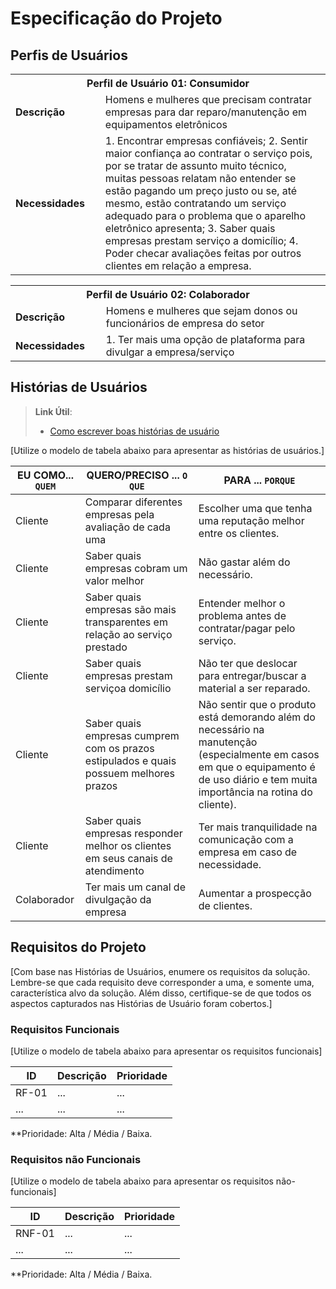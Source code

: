 # Especificação do Projeto

## Perfis de Usuários

<table>
<tbody>
<tr align=center>
<th colspan="2">Perfil de Usuário 01: Consumidor </th>
</tr>
<tr>
<td width="150px"><b>Descrição</b></td>
<td width="600px">Homens e mulheres que precisam contratar empresas para dar 
reparo/manutenção em equipamentos eletrônicos</td>
</tr>
<tr>
<td><b>Necessidades</b></td>
<td>1. Encontrar empresas confiáveis;
2. Sentir maior confiança ao contratar o serviço pois, por se tratar de 
assunto muito técnico, muitas pessoas relatam não entender se 
estão pagando um preço justo ou se, até mesmo, estão 
contratando um serviço adequado para o problema que o aparelho 
eletrônico apresenta;
3. Saber quais empresas prestam serviço a domicílio;
4. Poder checar avaliações feitas por outros clientes em relação a 
empresa.</td>
</tr>
</tbody>
  
</table>
<table>
<tbody>
<tr align=center>
<th colspan="2">Perfil de Usuário 02: Colaborador</th>
</tr>
<tr>
<td width="150px"><b>Descrição</b></td>
<td width="600px">Homens e mulheres que sejam donos ou funcionários de empresa do setor</td>
</tr>
<tr>
<td><b>Necessidades</b></td>
<td>1. Ter mais uma opção de plataforma para divulgar a 
empresa/serviço</td>
</tr>
</tbody>
</table>



## Histórias de Usuários


> **Link Útil**:
> - [Como escrever boas histórias de usuário](https://medium.com/vertice/como-escrever-boas-users-stories-hist%C3%B3rias-de-usu%C3%A1rios-b29c75043fac)

[Utilize o modelo de tabela abaixo para apresentar as histórias de usuários.]

|EU COMO... `QUEM`   | QUERO/PRECISO ... `O QUE` |PARA ... `PORQUE`                 |
|--------------------|------------------------------------|------------------------------------------------------------------------------------------------------------------------------------------|
| Cliente| Comparar diferentes empresas pela avaliação de cada uma   |Escolher uma que tenha uma reputação melhor entre os clientes.             |
| Cliente |Saber quais empresas cobram um valor melhor|Não gastar além do necessário.|
| Cliente |Saber quais empresas são mais transparentes em relação ao serviço prestado|Entender melhor o problema antes de contratar/pagar pelo serviço.|
| Cliente |Saber quais empresas prestam serviçoa domicílio|Não ter que deslocar para entregar/buscar a material a ser reparado.|
| Cliente |Saber quais empresas cumprem com os prazos estipulados e quais possuem melhores prazos|Não sentir que o produto está demorando além do necessário na manutenção (especialmente em casos em que o equipamento é de uso diário e tem muita importância na rotina do cliente).|
| Cliente |Saber quais empresas responder melhor os clientes em seus canais de atendimento|Ter mais tranquilidade na comunicação com a empresa em caso de necessidade.|
| Colaborador |Ter mais um canal de divulgação da empresa|Aumentar a prospecção de clientes.|

## Requisitos do Projeto

[Com base nas Histórias de Usuários, enumere os requisitos da solução. Lembre-se que cada requisito deve corresponder a uma, e somente uma, característica alvo da solução. Além disso, certifique-se de que todos os aspectos capturados nas Histórias de Usuário foram cobertos.]

### Requisitos Funcionais

[Utilize o modelo de tabela abaixo para apresentar os requisitos funcionais]

|ID    | Descrição                | Prioridade |
|-------|---------------------------------|----|
| RF-01 |  ...                    | ...   | 
|  ...  |  ...                    | ...   |

**Prioridade: Alta / Média / Baixa. 

### Requisitos não Funcionais

[Utilize o modelo de tabela abaixo para apresentar os requisitos não-funcionais]

|ID      | Descrição               |Prioridade |
|--------|-------------------------|----|
| RNF-01 |  ...                    | ...   | 
| ...    |  ...                    | ...   | 

**Prioridade: Alta / Média / Baixa. 

